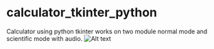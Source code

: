 # calculator_tkinter_python
Calculator using python tkinter  works on two module normal mode and scientific mode with audio.
![Alt text](thumbnail_large.png "Screenshot of final project")
